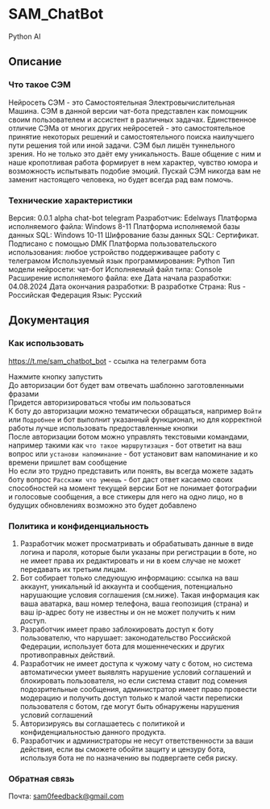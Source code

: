 # SAM_ChatBot
Python AI

## Описание

### Что такое СЭМ

Нейросеть СЭМ - это Самостоятельная Электровычислительная Машина. СЭМ в данной версии чат-бота представлен как помощник своим пользователем и ассистент в различных задачах. Единственное отличие СЭМа от многих других нейросетей - это самостоятельное принятие некоторых решений и самостоятельного поиска наилучшего пути решения той или иной задачи. СЭМ был лишён туннельного зрения. Но не только это даёт ему уникальность. Ваше общение с ним и наше кропотливая работа формирует в нем характер, чувство юмора и возможность испытывать подобие эмоций. Пускай СЭМ никогда вам не заменит настоящего человека, но будет всегда рад вам помочь.

### Технические характеристики

Версия: 0.0.1 alpha chat-bot telegram
Разработчик: Edelways
Платформа исполняемого файла: Windows 8-11
Платформа исполняемой базы данных SQL: Windows 10-11
Шифрование базы данных SQL: Сертификат. Подписано с помощью DMK
Платформа пользовательского использования: любое устройство поддерживащее работу с телеграмом
Используемый язык программирования: Python
Тип модели нейросети: чат-бот
Исполняемый файл типа: Console
Расширение исполняемого файла: exe
Дата начала разработки: 04.08.2024
Дата окончания разработки: В разработке
Страна: Rus - Российская Федерация
Язык: Русский

## Документация

### Как использовать 

https://t.me/sam_chatbot_bot - ссылка на телеграмм бота

Нажмите кнопку запустить  
До авторизации бот будет вам отвечать шаблонно заготовленными фразами  
Придется авторизироваться чтобы им пользоваться  
К боту до авторизации можно тематически обращаться, например `Войти` или `Подробнее` и бот выполнит указанный функционал, но для корректной работы лучше использовать предоставленные кнопки  
После авторизации ботом можно управлять текстовыми командами, например такими как `что такое маршрутизация` - бот ответит на ваш вопрос или `установи напоминание` - бот установит вам напоминание и ко времени пришлет вам сообщение  
Но если это трудно представить или понять, вы всегда можете задать боту вопрос `Расскажи что умеешь` - бот даст ответ касаемо своих способностей на момент текущей версии
Бот не понимает фотографии и голосовые сообщения, а все стикеры для него на одно лицо, но в будущих обновлениях возможно это будет добавлено

### Политика и конфиденциальность 

1. Разработчик может просматривать и обрабатывать данные в виде логина и пароля, которые были указаны при регистрации в боте, но не имеет права их редактировать и ни в коем случае не может передавать их третьим лицам.
2. Бот собирает только следующую информацию: ссылка на ваш аккаунт, уникальный id аккаунта и сообщения, потенциально нарушающие условия соглашения (см.ниже). Такая информация как ваша аватарка, ваш номер телефона, ваша геопозиция (страна) и ваш ip-адрес боту не известны и он не может получить к ним доступ.
3. Разработчик имеет право заблокировать доступ к боту пользователю, что нарушает: законодательство Российской Федерации, использует бота для мошеннеческих и других противоправных действий.
4. Разработчик не имеет доступа к чужому чату с ботом, но система автоматически умеет выявлять нарушение условий соглашений и блокировать пользователя, но если система ставит под сомения подозрительные сообщения, администратор имеет право провести модерацию и получить доступ только к малой части переписки пользователя с ботом, где могут быть обнаружены нарушения условий соглашений
5. Авторизируясь вы соглашаетесь с политикой и конфиденциальностью данного продукта.
6. Разработчик и администраторы не несут ответственности за ваши действия, если вы сможете обойти защиту и цензуру бота, используя бота не по назначению вы подвергаете себя риску.

### Обратная связь

Почта: sam0feedback@gmail.com
